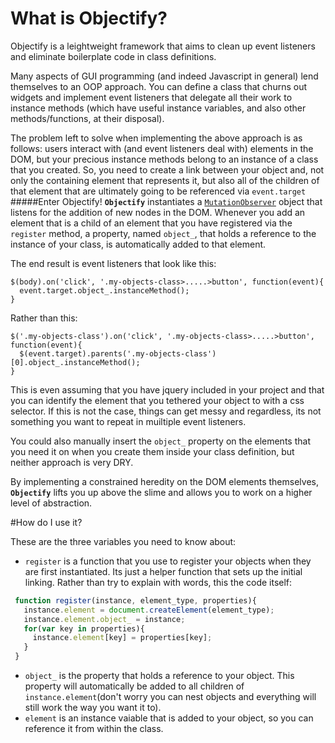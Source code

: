 # What is Objectify?
Objectify is a leightweight framework that aims to clean up event listeners and eliminate boilerplate code in class definitions. 

Many aspects of GUI programming (and indeed Javascript in general) lend themselves to an OOP approach. You can define a class that churns out widgets and implement event listeners that delegate all their work to instance methods (which have useful instance variables, and also other methods/functions, at their disposal).

The problem left to solve when implementing the above approach is as follows: users interact with (and event listeners deal with) elements in the DOM, but your precious instance methods belong to an instance of a class that you created.  So, you need to create a link between your object and, not only the containing element that represents it, but also all of the children of that element that are ultimately going to be referenced via `event.target` 
#####Enter Objectify!
**`Objectify`** instantiates a [`MutationObserver`](https://developer.mozilla.org/en-US/docs/Web/API/MutationObserver) object that listens for the addition of new nodes in the DOM. Whenever you add an element that is a child of an element that you have registered via the `register` method, a property, named `object_`, that holds a reference to the instance of your class, is automatically added to that element. 

The end result is event listeners that look like this:

```
$(body).on('click', '.my-objects-class>.....>button', function(event){
  event.target.object_.instanceMethod();
}
```
Rather than this:

```
$('.my-objects-class').on('click', '.my-objects-class>.....>button', function(event){
  $(event.target).parents('.my-objects-class')[0].object_.instanceMethod();
}
```

This is even assuming that you have jquery included in your project and that you can identify the element that you tethered your object to with a css selector. If this is not the case, things can get messy and regardless, its not something you want to repeat in muiltiple event listeners. 

You could also manually insert the `object_` property on the elements that you need it on when you create them inside your class definition, but neither approach is very DRY.

By implementing a constrained heredity on the DOM elements themselves, **`Objectify`** lifts you up above the slime and allows you to work on a higher level of abstraction.  

#How do I use it? 

These are the three variables you need to know about:
 - `register` is a function that you use to register your objects when they are first instantiated. Its just a helper function that sets up the initial linking. Rather than try to explain with words, this the code itself:

 ```javascript
  function register(instance, element_type, properties){  
    instance.element = document.createElement(element_type);
    instance.element.object_ = instance;
    for(var key in properties){
      instance.element[key] = properties[key];
    }
  }
```

 - `object_` is the property that holds a reference to your object. This property will automatically be added to all children of `instance.element`(don't worry you can nest objects and everything will still work the way you want it to).
 - `element` is an instance vaiable that is added to your object, so you can reference it from within the class.  
 
